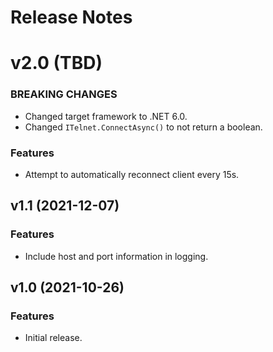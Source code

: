 # Release Notes

# v2.0 (TBD)

### BREAKING CHANGES

* Changed target framework to .NET 6.0.
* Changed `ITelnet.ConnectAsync()` to not return a boolean.

### Features

* Attempt to automatically reconnect client every 15s.


## v1.1 (2021-12-07)

### Features

* Include host and port information in logging.


## v1.0 (2021-10-26)

### Features

* Initial release.
